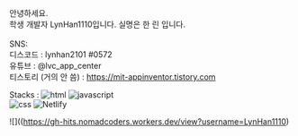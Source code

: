 <label>안녕하세요. <br />학생 개발자 LynHan1110입니다.
  실명은 한 린 입니다. <br /> <br />
  SNS:  <br />
  디스코드 : lynhan2101 #0572
   <br />유튜브  : @lvc_app_center
   <br />티스토리 (거의 안 씀) : https://mit-appinventor.tistory.com
  </label>

<label>Stacks : </label>
![html](https://img.shields.io/badge/HTML-E34F26?style=flat-square&logo=HTML5&logoColor=white)
![javascript](https://img.shields.io/badge/JavaScript-F7DF1E?style=flat-square&logo=Javascript&logoColor=white)  
![css](https://img.shields.io/badge/CSS-1572B6?style=flat-square&logo=CSS3&logoColor=white)
![Netlify](https://img.shields.io/badge/Netlify-00C7B7?style=flat-square&logo=Netlify&logoColor=white)

![]((https://gh-hits.nomadcoders.workers.dev/view?username=LynHan1110)
